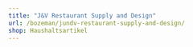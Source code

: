 ```yaml
---
title: "J&V Restaurant Supply and Design"
url: /bozeman/jundv-restaurant-supply-and-design/
shop: Haushaltsartikel
---
```

